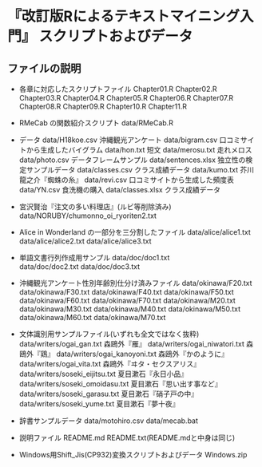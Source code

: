 # 『改訂版Rによるテキストマイニング入門』 スクリプトおよびデータ

## ファイルの説明


- 各章に対応したスクリプトファイル
 Chapter01.R
 Chapter02.R
 Chapter03.R
 Chapter04.R
 Chapter05.R
 Chapter06.R
 Chapter07.R
 Chapter08.R
 Chapter09.R
 Chapter10.R
 Chapter11.R

- RMeCab の関数紹介スクリプト
 data/RMeCab.R

- データ
  data/H18koe.csv      沖縄観光アンケート
  data/bigram.csv      口コミサイトから生成したバイグラム
  data/hon.txt         短文
  data/merosu.txt      走れメロス
  data/photo.csv       データフレームサンプル
  data/sentences.xlsx  独立性の検定サンプルデータ
  data/classes.csv     クラス成績データ
  data/kumo.txt        芥川龍之介『蜘蛛の糸』
  data/revi.csv        口コミサイトから生成した頻度表
  data/YN.csv          食洗機の購入
  data/classes.xlsx    クラス成績データ
  
- 宮沢賢治『注文の多い料理店』(ルビ等削除済み)
  data/NORUBY/chumonno_oi_ryoriten2.txt  

- Alice in Wonderland の一部分を三分割したファイル
  data/alice/alice1.txt                 
  data/alice/alice2.txt
  data/alice/alice3.txt

- 単語文書行列作成用サンプル
  data/doc/doc1.txt                   
  data/doc/doc2.txt
  data/doc/doc3.txt

- 沖縄観光アンケート性別年齢別仕分け済みファイル
  data/okinawa/F20.txt                
  data/okinawa/F30.txt
  data/okinawa/F40.txt
  data/okinawa/F50.txt
  data/okinawa/F60.txt
  data/okinawa/F70.txt
  data/okinawa/M20.txt
  data/okinawa/M30.txt
  data/okinawa/M40.txt
  data/okinawa/M50.txt
  data/okinawa/M60.txt
  data/okinawa/M70.txt

- 文体識別用サンプルファイル(いずれも全文ではなく抜粋)    
  data/writers/ogai_gan.txt               森鴎外『雁』
  data/writers/ogai_niwatori.txt          森鴎外『鶏』
  data/writers/ogai_kanoyoni.txt          森鴎外『かのように』
  data/writers/ogai_vita.txt              森鴎外『ヰタ・セクスアリス』
  data/writers/soseki_eijitsu.txt         夏目漱石『永日小品』
  data/writers/soseki_omoidasu.txt        夏目漱石『思い出す事など』
  data/writers/soseki_garasu.txt          夏目漱石『硝子戸の中』
  data/writers/soseki_yume.txt            夏目漱石『夢十夜』

- 辞書サンプルデータ
  data/motohiro.csv
  data/mecab.bat 

- 説明ファイル
  README.md
  README.txt(README.mdと中身は同じ)
  
- Windows用Shift_Jis(CP932)変換スクリプトおよびデータ
  Windows.zip
  
  